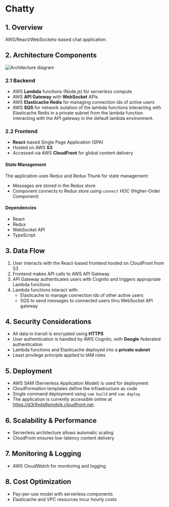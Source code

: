 # Chatty

## 1. Overview

AWS/React/WebSockets-based chat application.

## 2. Architecture Components

![Architecture diagram](https://lucid.app/publicSegments/view/82f588b6-80d9-4c6a-a32c-ef1095079703/image.jpeg)

### 2.1 Backend

- AWS **Lambda** functions (Node.js) for serverless compute
- AWS **API Gateway** with **WebSocket** APIs
- AWS **Elasticache Redis** for managing connection ids of active users
- AWS **SQS** for network isolation of the lambda functions interacting with Elasticache Redis in a private subnet from the lambda function interacting with the API gateway in the default lambda environment.

### 2.2 Frontend

- **React**-based Single Page Application (SPA)
- Hosted on AWS **S3**
- Accessed via AWS **CloudFront** for global content delivery

#### State Management

The application uses Redux and Redux Thunk for state management:

- Messages are stored in the Redux store
- Component connects to Redux store using `connect` HOC (Higher-Order Component)

#### Dependencies

- React
- Redux
- WebSocket API
- TypeScript

## 3. Data Flow

1. User interacts with the React-based frontend hosted on CloudFront from S3
2. Frontend makes API calls to AWS API Gateway
3. API Gateway authenticates users with Cognito and triggers appropriate Lambda functions
4. Lambda functions interact with:
   - Elasticache to manage connection ids of other active users
   - SQS to send messages to connected users thru WebSocket API gateway

## 4. Security Considerations

- All data in transit is encrypted using **HTTPS**
- User authentication is handled by AWS Cognito, with **Google** federated authentication
- Lambda functions and Elasticache deployed into a **private subnet**
- Least privilege principle applied to IAM roles

## 5. Deployment

- AWS SAM (Serverless Application Model) is used for deployment
- CloudFormation templates define the infrastructure as code
- Single command deployment using `sam build` and `sam deploy`
- The application is currently accessible online at https://d3r9xds8pmdxik.cloudfront.net.

## 6. Scalability & Performance

- Serverless architecture allows automatic scaling
- CloudFront ensures low-latency content delivery

## 7. Monitoring & Logging

- AWS CloudWatch for monitoring and logging

## 8. Cost Optimization

- Pay-per-use model with serverless components
- Elasticache and VPC resources incur hourly costs
